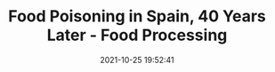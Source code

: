 ---
"title": "Food Poisoning in Spain, 40 Years Later - Food Processing"
"date": "2021-10-25 19:52:41"
"feed_name": "GOOGLENEWSINDUSTRIAL"
"feed_website": "https://news.google.com/search?q=industrial%2Bincident&hl=en-US&gl=US&ceid=US:en"
"feed_rss": "https://news.google.com/rss/search?q=industrial%2Bincident&hl=en-US&gl=US&ceid=US:en"
"link": "https://www.foodprocessing.com/blogs/thescoop/food-poisoning-in-spain-40-years-later/"
"source": "{'href': 'https://www.foodprocessing.com', 'title': 'Food Processing'}"
"file": "_posts/2021-1-1-09557b141a47dbe34396e0888be39443122a7679.md"
"accident": "0"
"drilling": "1"
"dead": "0"
"injured": "0"
"arrested": "0"
"place": "unknown place"
"where": "unknown site"
"causes": "unknown"
"place_uri": "unknown place"
---